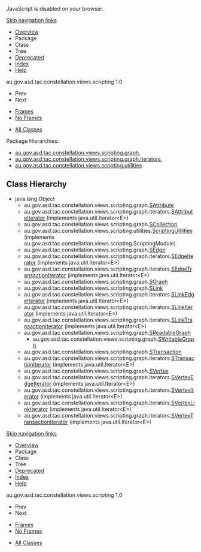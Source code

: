 <div>

JavaScript is disabled on your browser.

</div>

<div class="topNav">

<span id="navbar.top"></span>

<div class="skipNav">

[Skip navigation links](#skip.navbar.top "Skip navigation links")

</div>

<span id="navbar.top.firstrow"></span>

-   [Overview](overview-summary.html)
-   Package
-   Class
-   Tree
-   [Deprecated](deprecated-list.html)
-   [Index](index-all.html)
-   [Help](help-doc.html)

<div class="aboutLanguage">

au.gov.asd.tac.constellation.views.scripting 1.0

</div>

</div>

<div class="subNav">

-   Prev
-   Next

<!-- -->

-   [Frames](index.html?overview-tree.html)
-   [No Frames](overview-tree.html)

<!-- -->

-   [All Classes](allclasses-noframe.html)

<div>

</div>

<span id="skip.navbar.top"></span>

</div>

<div class="header">

<span class="packageHierarchyLabel">Package Hierarchies:</span>

-   [au.gov.asd.tac.constellation.views.scripting.graph](au/gov/asd/tac/constellation/scripting/graph/package-tree.html),
-   [au.gov.asd.tac.constellation.views.scripting.graph.iterators](au/gov/asd/tac/constellation/scripting/graph/iterators/package-tree.html),
-   [au.gov.asd.tac.constellation.views.scripting.utilities](au/gov/asd/tac/constellation/scripting/utilities/package-tree.html)

</div>

<div class="contentContainer">

## Class Hierarchy

-   java.lang.Object
    -   au.gov.asd.tac.constellation.views.scripting.graph.[<span
        class="typeNameLink">SAttribute</span>](au/gov/asd/tac/constellation/scripting/graph/SAttribute.html "class in au.gov.asd.tac.constellation.views.scripting.graph")
    -   au.gov.asd.tac.constellation.views.scripting.graph.iterators.[<span
        class="typeNameLink">SAttributeIterator</span>](au/gov/asd/tac/constellation/scripting/graph/iterators/SAttributeIterator.html "class in au.gov.asd.tac.constellation.views.scripting.graph.iterators")
        (implements java.util.Iterator&lt;E&gt;)
    -   au.gov.asd.tac.constellation.views.scripting.graph.[<span
        class="typeNameLink">SCollection</span>](au/gov/asd/tac/constellation/scripting/graph/SCollection.html "class in au.gov.asd.tac.constellation.views.scripting.graph")
    -   au.gov.asd.tac.constellation.views.scripting.utilities.[<span
        class="typeNameLink">ScriptingUtilities</span>](au/gov/asd/tac/constellation/scripting/utilities/ScriptingUtilities.html "class in au.gov.asd.tac.constellation.views.scripting.utilities")
        (implements
        au.gov.asd.tac.constellation.views.scripting.ScriptingModule)
    -   au.gov.asd.tac.constellation.views.scripting.graph.[<span
        class="typeNameLink">SEdge</span>](au/gov/asd/tac/constellation/scripting/graph/SEdge.html "class in au.gov.asd.tac.constellation.views.scripting.graph")
    -   au.gov.asd.tac.constellation.views.scripting.graph.iterators.[<span
        class="typeNameLink">SEdgeIterator</span>](au/gov/asd/tac/constellation/scripting/graph/iterators/SEdgeIterator.html "class in au.gov.asd.tac.constellation.views.scripting.graph.iterators")
        (implements java.util.Iterator&lt;E&gt;)
    -   au.gov.asd.tac.constellation.views.scripting.graph.iterators.[<span
        class="typeNameLink">SEdgeTransactionIterator</span>](au/gov/asd/tac/constellation/scripting/graph/iterators/SEdgeTransactionIterator.html "class in au.gov.asd.tac.constellation.views.scripting.graph.iterators")
        (implements java.util.Iterator&lt;E&gt;)
    -   au.gov.asd.tac.constellation.views.scripting.graph.[<span
        class="typeNameLink">SGraph</span>](au/gov/asd/tac/constellation/scripting/graph/SGraph.html "class in au.gov.asd.tac.constellation.views.scripting.graph")
    -   au.gov.asd.tac.constellation.views.scripting.graph.[<span
        class="typeNameLink">SLink</span>](au/gov/asd/tac/constellation/scripting/graph/SLink.html "class in au.gov.asd.tac.constellation.views.scripting.graph")
    -   au.gov.asd.tac.constellation.views.scripting.graph.iterators.[<span
        class="typeNameLink">SLinkEdgeIterator</span>](au/gov/asd/tac/constellation/scripting/graph/iterators/SLinkEdgeIterator.html "class in au.gov.asd.tac.constellation.views.scripting.graph.iterators")
        (implements java.util.Iterator&lt;E&gt;)
    -   au.gov.asd.tac.constellation.views.scripting.graph.iterators.[<span
        class="typeNameLink">SLinkIterator</span>](au/gov/asd/tac/constellation/scripting/graph/iterators/SLinkIterator.html "class in au.gov.asd.tac.constellation.views.scripting.graph.iterators")
        (implements java.util.Iterator&lt;E&gt;)
    -   au.gov.asd.tac.constellation.views.scripting.graph.iterators.[<span
        class="typeNameLink">SLinkTransactionIterator</span>](au/gov/asd/tac/constellation/scripting/graph/iterators/SLinkTransactionIterator.html "class in au.gov.asd.tac.constellation.views.scripting.graph.iterators")
        (implements java.util.Iterator&lt;E&gt;)
    -   au.gov.asd.tac.constellation.views.scripting.graph.[<span
        class="typeNameLink">SReadableGraph</span>](au/gov/asd/tac/constellation/scripting/graph/SReadableGraph.html "class in au.gov.asd.tac.constellation.views.scripting.graph")
        -   au.gov.asd.tac.constellation.views.scripting.graph.[<span
            class="typeNameLink">SWritableGraph</span>](au/gov/asd/tac/constellation/scripting/graph/SWritableGraph.html "class in au.gov.asd.tac.constellation.views.scripting.graph")
    -   au.gov.asd.tac.constellation.views.scripting.graph.[<span
        class="typeNameLink">STransaction</span>](au/gov/asd/tac/constellation/scripting/graph/STransaction.html "class in au.gov.asd.tac.constellation.views.scripting.graph")
    -   au.gov.asd.tac.constellation.views.scripting.graph.iterators.[<span
        class="typeNameLink">STransactionIterator</span>](au/gov/asd/tac/constellation/scripting/graph/iterators/STransactionIterator.html "class in au.gov.asd.tac.constellation.views.scripting.graph.iterators")
        (implements java.util.Iterator&lt;E&gt;)
    -   au.gov.asd.tac.constellation.views.scripting.graph.[<span
        class="typeNameLink">SVertex</span>](au/gov/asd/tac/constellation/scripting/graph/SVertex.html "class in au.gov.asd.tac.constellation.views.scripting.graph")
    -   au.gov.asd.tac.constellation.views.scripting.graph.iterators.[<span
        class="typeNameLink">SVertexEdgeIterator</span>](au/gov/asd/tac/constellation/scripting/graph/iterators/SVertexEdgeIterator.html "class in au.gov.asd.tac.constellation.views.scripting.graph.iterators")
        (implements java.util.Iterator&lt;E&gt;)
    -   au.gov.asd.tac.constellation.views.scripting.graph.iterators.[<span
        class="typeNameLink">SVertexIterator</span>](au/gov/asd/tac/constellation/scripting/graph/iterators/SVertexIterator.html "class in au.gov.asd.tac.constellation.views.scripting.graph.iterators")
        (implements java.util.Iterator&lt;E&gt;)
    -   au.gov.asd.tac.constellation.views.scripting.graph.iterators.[<span
        class="typeNameLink">SVertexLinkIterator</span>](au/gov/asd/tac/constellation/scripting/graph/iterators/SVertexLinkIterator.html "class in au.gov.asd.tac.constellation.views.scripting.graph.iterators")
        (implements java.util.Iterator&lt;E&gt;)
    -   au.gov.asd.tac.constellation.views.scripting.graph.iterators.[<span
        class="typeNameLink">SVertexTransactionIterator</span>](au/gov/asd/tac/constellation/scripting/graph/iterators/SVertexTransactionIterator.html "class in au.gov.asd.tac.constellation.views.scripting.graph.iterators")
        (implements java.util.Iterator&lt;E&gt;)

</div>

<div class="bottomNav">

<span id="navbar.bottom"></span>

<div class="skipNav">

[Skip navigation links](#skip.navbar.bottom "Skip navigation links")

</div>

<span id="navbar.bottom.firstrow"></span>

-   [Overview](overview-summary.html)
-   Package
-   Class
-   Tree
-   [Deprecated](deprecated-list.html)
-   [Index](index-all.html)
-   [Help](help-doc.html)

<div class="aboutLanguage">

au.gov.asd.tac.constellation.views.scripting 1.0

</div>

</div>

<div class="subNav">

-   Prev
-   Next

<!-- -->

-   [Frames](index.html?overview-tree.html)
-   [No Frames](overview-tree.html)

<!-- -->

-   [All Classes](allclasses-noframe.html)

<div>

</div>

<span id="skip.navbar.bottom"></span>

</div>
